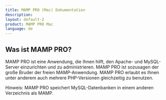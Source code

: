 ```yaml
---
title: MAMP PRO (Mac) Dokumentation
description: 
layout: default-2
product: MAMP PRO Mac
language: de
---
```


## Was ist MAMP PRO?

MAMP PRO ist eine Anwendung, die Ihnen hilft, den Apache- und MySQL-Server einzurichten und zu administrieren. MAMP PRO ist sozusagen der große Bruder der freien MAMP-Anwendung. MAMP PRO erlaubt es Ihnen unter anderem auch mehrere PHP-Versionen gleichzeitig zu benutzen.

Hinweis: MAMP PRO speichert MySQL-Datenbanken in einem anderen Verzeichnis als MAMP.
